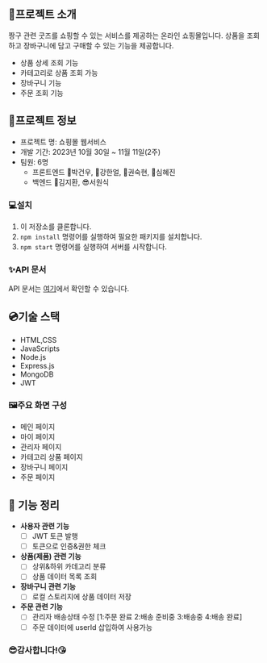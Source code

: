 ## 🎁프로젝트 소개

짱구 관련 굿즈를 쇼핑할 수 있는 서비스를 제공하는 온라인 쇼핑몰입니다. 
상품을 조회하고 장바구니에 담고 구매할 수 있는 기능을 제공합니다.

- 상품 상세 조회 기능
- 카테고리로 상품 조회 가능
- 장바구니 기능
- 주문 조회 기능

## 🔌프로젝트 정보

- 프로젝트 명: 쇼핑몰 웹서비스
- 개발 기간: 2023년 10월 30일 ~ 11월 11일(2주)
- 팀원: 6명
    - 프론트엔드
        👨박건우, 👦강한얼, 👧권숙현, 👩심혜진
    - 백엔드
        🧑김지환, 😎서원식

### 💻설치

1. 이 저장소를 클론합니다.
2. `npm install` 명령어를 실행하여 필요한 패키지를 설치합니다.
3. `npm start` 명령어를 실행하여 서버를 시작합니다.

### ✨API 문서

API 문서는 [여기](https://documenter.getpostman.com/view/30669436/2s9YXh5NWB)에서 확인할 수 있습니다.

## 💿기술 스택
- HTML,CSS
- JavaScripts
- Node.js
- Express.js
- MongoDB
- JWT

### 🖼주요 화면 구성
 - 메인 페이지
 - 마이 페이지
 - 관리자 페이지
 - 카테고리 상품 페이지
 - 장바구니 페이지
 - 주문 페이지

## 🚨 기능 정리

- **사용자 관련 기능**
    - [ ] JWT 토큰 발행
    - [ ] 토큰으로 인증&권한 체크

- **상품(제품) 관련 기능**
    - [ ] 상위&하위 카데고리 분류
    - [ ] 상품 데이터 목록 조회

- **장바구니 관련 기능**
    - [ ] 로컬 스토리지에 상품 데이터 저장

- **주문 관련 기능**
    - [ ] 관리자 배송상태 수정 [1:주문 완료 2:배송 준비중 3:배송중 4:배송 완료]
    - [ ] 주문 데이터에 userId 삽입하여 사용가능

### 😎감사합니다!😘
